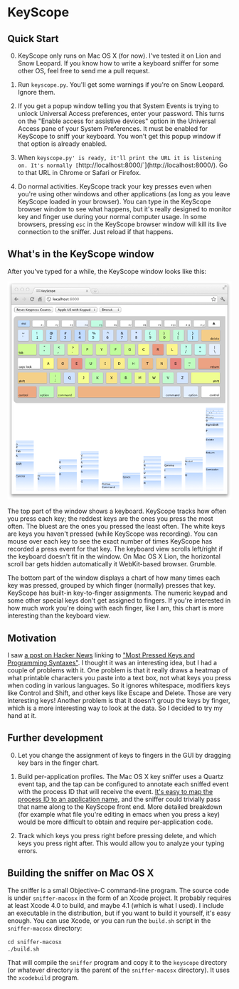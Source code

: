 

# KeyScope

## Quick Start

0.  KeyScope only runs on Mac OS X (for now). I've tested it on Lion and Snow Leopard. If you know how to write a keyboard sniffer for some other OS, feel free to send me a pull request.

1.  Run `keyscope.py`.  You'll get some warnings if you're on Snow Leopard.  Ignore them.

2.  If you get a popup window telling you that System Events is trying to unlock Universal Access preferences, enter your password. This turns on the "Enable access for assistive devices" option in the Universal Access pane of your System Preferences. It must be enabled for KeyScope to sniff your keyboard. You won't get this popup window if that option is already enabled.

3.  When `keyscope.py' is ready, it'll print the URL it is listening on. It's normally [`http://localhost:8000/`](http://localhost:8000/). Go to that URL in Chrome or Safari or Firefox.

4.  Do normal activities. KeyScope track your key presses even when you're using other windows and other applications (as long as you leave KeyScope loaded in your browser). You can type in the KeyScope browser window to see what happens, but it's really designed to monitor key and finger use during your normal computer usage. In some browsers, pressing `esc` in the KeyScope browser window will kill its live connection to the sniffer. Just reload if that happens.

## What's in the KeyScope window

After you've typed for a while, the KeyScope window looks like this:

![KeyScope screen shot](screenshot.png)

The top part of the window shows a keyboard. KeyScope tracks how often you press each key; the reddest keys are the ones you press the most often. The bluest are the ones you pressed the least often. The white keys are keys you haven't pressed (while KeyScope was recording). You can mouse over each key to see the exact number of times KeyScope has recorded a press event for that key. The keyboard view scrolls left/right if the keyboard doesn't fit in the window. On Mac OS X Lion, the horizontal scroll bar gets hidden automatically it WebKit-based browser. Grumble.

The bottom part of the window displays a chart of how many times each key was pressed, grouped by which finger (normally) presses that key. KeyScope has built-in key-to-finger assignments. The numeric keypad and some other special keys don't get assigned to fingers. If you're interested in how much work you're doing with each finger, like I am, this chart is more interesting than the keyboard view.

## Motivation

I saw [a post on Hacker News](http://news.ycombinator.com/item?id=2973776) linking to ["Most Pressed Keys and Programming Syntaxes"](http://www.mahdiyusuf.com/post/9947002105/). I thought it was an interesting idea, but I had a couple of problems with it. One problem is that it really draws a heatmap of what printable characters you paste into a text box, not what keys you press when coding in various languages. So it ignores whitespace, modifiers keys like Control and Shift, and other keys like Escape and Delete. Those are very interesting keys!  Another problem is that it doesn't group the keys by finger, which is a more interesting way to look at the data. So I decided to try my hand at it.

## Further development

0.  Let you change the assignment of keys to fingers in the GUI by dragging key bars in the finger chart.

1.  Build per-application profiles. The Mac OS X key sniffer uses a Quartz event tap, and the tap can be configured to annotate each sniffed event with the process ID that will receive the event. [It's easy to map the process ID to an application name](http://developer.apple.com/library/mac/#documentation/AppKit/Reference/NSRunningApplication_Class/Reference/Reference.html), and the sniffer could trivially pass that name along to the KeyScope front end. More detailed breakdown (for example what file you're editing in emacs when you press a key) would be more difficult to obtain and require per-application code.

2.  Track which keys you press right before pressing delete, and which keys you press right after. This would allow you to analyze your typing errors.

## Building the sniffer on Mac OS X

The sniffer is a small Objective-C command-line program. The source code is under `sniffer-macosx` in the form of an Xcode project. It probably requires at least Xcode 4.0 to build, and maybe 4.1 (which is what I used). I include an executable in the distribution, but if you want to build it yourself, it's easy enough. You can use Xcode, or you can run the `build.sh` script in the `sniffer-macosx` directory:

    cd sniffer-macosx
    ./build.sh

That will compile the `sniffer` program and copy it to the `keyscope` directory (or whatever directory is the parent of the `sniffer-macosx` directory). It uses the `xcodebuild` program.

